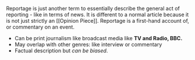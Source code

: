 Reportage is just another term to essentially describe the general act of reporting - like in terms of news.
It is different to a normal article because it is not just strictly an [[Opinion Piece]].
Reportage is a first-hand account of, or commentary on an event.

- Can be print journalism like broadcast media like **TV and Radio, BBC.**
- May overlap with other genres: like interview or commentary
- Factual description but *can be biased*. 